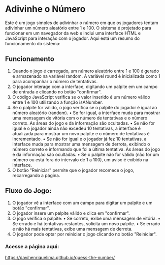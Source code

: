 # Adivinhe o Número

Este é um jogo simples de adivinhar o número em que os jogadores tentam adivinhar 
um número aleatório entre 1 e 100. O sistema é projetado para funcionar em um navegador 
da web e inclui uma interface HTML e JavaScript para interação com o jogador. Aqui está um 
resumo do funcionamento do sistema:

## Funcionamento

1. Quando o jogo é carregado, um número aleatório entre 1 e 100 é gerado e armazenado na variável 
random. A variável round é inicializada como 1 para acompanhar o número de tentativas.
2. O jogador interage com a interface, digitando um palpite em um campo de entrada e clicando no botão 
"confirmar".
3. O código JavaScript verifica se o valor inserido é um número válido entre 1 e 100 utilizando a função 
isANumber.
4. Se o palpite for válido, o jogo verifica se o palpite do jogador é igual ao número aleatório (random).
    • Se for igual, a interface muda para mostrar uma mensagem de vitória com o número de tentativas e o número correto. 
    As áreas do jogo e da informação são ocultadas.
    • Se não for igual e o jogador ainda não excedeu 10 tentativas, a interface é atualizada para mostrar um novo palpite 
    e o número de tentativas é incrementado.
    • Se não for igual e o jogador já fez 10 tentativas, a interface muda para mostrar uma mensagem de derrota, exibindo o 
    número correto e informando que foi a última tentativa. As áreas do jogo e da informação são ocultadas.
    • Se o palpite não for válido (não for um número ou está fora do intervalo de 1 a 100), um aviso é exibido na interface.
5. O botão "Reiniciar" permite que o jogador recomece o jogo, recarregando a página.

## Fluxo do Jogo:

1. O jogador vê a interface com um campo para digitar um palpite e um botão "confirmar".
2. O jogador insere um palpite válido e clica em "confirmar".
3. O jogo verifica o palpite:
    • Se correto, exibe uma mensagem de vitória.
    • Se errado e há tentativas restantes, solicita um novo palpite.
    • Se errado e não há mais tentativas, exibe uma mensagem de derrota.
4. O jogador pode optar por reiniciar o jogo clicando no botão "Reiniciar".

### Acesse a página aqui:
https://davihenriquelima.github.io/guess-the-number/




